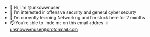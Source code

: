 - 👋 Hi, I’m @unkowwnuser
- 👀 I’m interested in offensive security and general cyber securty
- 🌱 I’m currently learning Networking and I’m stuck here for 2 months
- 📫 You’re able to finde me on this email addres -> unknowwenuser@protonmail.com

<!---
unkowwnuser/unkowwnuser is a ✨ special ✨ repository because its `README.md` (this file) appears on your GitHub profile.
You can click the Preview link to take a look at your changes.
--->
